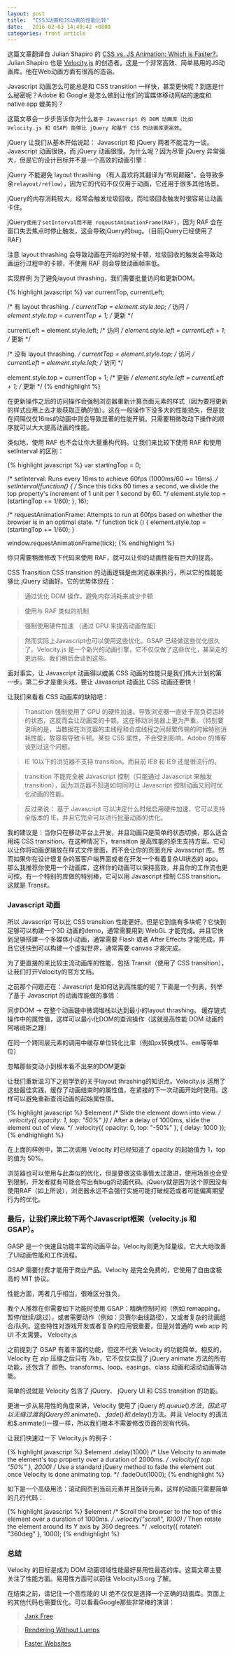```yaml
---
layout: post
title:  "CSS3动画和JS动画的性能比较"
date:   2016-02-03 14:49:42 +0800
categories: front article
---
```

这篇文章翻译自 Julian Shapiro 的 [CSS vs. JS Animation: Which is Faster?](http://davidwalsh.name/css-js-animation)。Julian Shapiro 也是 [Velocity.js](http://julian.com/research/velocity/) 的创造者。这是一个非常高效、简单易用的JS动画库。他在Web动画方面有很高的造诣。

Javascript 动画怎么可能总是和 CSS transition 一样快，甚至更快呢？到底是什么秘密呢？Adobe 和 Google 是怎么做到让他们的富媒体移动网站的速度和 native app 媲美的？

这篇文章会一步步告诉你为什么`基于 Javascript 的 DOM 动画库（比如 Velocity.js 和 GSAP）能够比 jQuery 和基于 CSS 的动画库更高效`。

jQuery
让我们从基本开始说起： Javascript 和 jQuery 两者不能混为一谈。Javascript 动画很快，而 jQuery 动画很慢。为什么呢？因为尽管 jQuery 异常强大，但是它的设计目标并不是一个高效的动画引擎：

jQuery 不能避免 layout thrashing （有人喜欢将其翻译为“布局颠簸”，会导致多余`relayout/reflow`），因为它的代码不仅仅用于动画，它还用于很多其他场景。

jQuery的内存消耗较大，经常会触发垃圾回收。而垃圾回收触发时很容易让动画卡住。

jQuery`使用了setInterval而不是 reqeustAnimationFrame(RAF)`，因为 RAF 会在窗口失去焦点时停止触发，这会导致jQuery的bug。（目前jQuery已经使用了RAF）

注意 layout thrashing 会导致动画在开始的时候卡顿，垃圾回收的触发会导致动画运行过程中的卡顿，不使用 RAF 则会导致动画帧率低。

实现样例
为了避免layout thrashing，我们需要批量访问和更新DOM。

{% highlight javascript %}
var currentTop,
    currentLeft;

/* 有 layout thrashing. */
currentTop = element.style.top; /* 访问 */
element.style.top = currentTop + 1; /* 更新 */

currentLeft = element.style.left; /* 访问 */
element.style.left = currentLeft + 1; /* 更新 */

/* 没有 layout thrashing. */
currentTop = element.style.top; /* 访问 */
currentLeft = element.style.left; /* 访问 */

element.style.top = currentTop + 1; /* 更新 */
element.style.left = currentLeft + 1; /* 更新 */
{% endhighlight %}

在更新操作之后的访问操作会强制浏览器重新计算页面元素的样式（因为要将更新的样式应用上去才能获取正确的值）。这在一般操作下没多大的性能损失，但是放在间隔仅仅16ms的动画中则会导致显著的性能开销。只需要稍微改动下操作的顺序就可以大大提高动画的性能。

类似地，使用 RAF 也不会让你大量重构代码。让我们来比较下使用 RAF 和使用 setInterval 的区别：

{% highlight javascript %}
var startingTop = 0;

/* setInterval: Runs every 16ms to achieve 60fps (1000ms/60 ~= 16ms). */
setInterval(function() {
    /* Since this ticks 60 times a second, we divide the top property's increment of 1 unit per 1 second by 60. */
    element.style.top = (startingTop += 1/60);
}, 16);

/* requestAnimationFrame: Attempts to run at 60fps based on whether the browser is in an optimal state. */
function tick () {
    element.style.top = (startingTop += 1/60);
}

window.requestAnimationFrame(tick);
{% endhighlight %}

你只需要稍微修改下代码来使用 RAF，就可以让你的动画性能有巨大的提高。

CSS Transition
CSS transition 的动画逻辑是由浏览器来执行，所以它的性能能够比 jQuery 动画好。它的优势体现在：

>通过优化 DOM 操作，避免内存消耗来减少卡顿

>使用与 RAF 类似的机制

>强制使用硬件加速 （通过 GPU 来提高动画性能）

>然而实际上Javascript也可以使用这些优化。GSAP 已经做这些优化很久了。Velocity.js 是一个新兴的动画引擎，它不仅仅做了这些优化，甚至走的更远些。我们稍后会谈到这些。


面对事实，让 Javascript 动画得以媲美 CSS 动画的性能只是我们伟大计划的第一步。第二步才是重头戏，要让 Javascript 动画比 CSS 动画还要快！

让我们来看看 CSS 动画库的缺陷吧：

>Transition 强制使用了 GPU 的硬件加速。导致浏览器一直处于高负荷运转的状态，这反而会让动画变的卡顿。这在移动浏览器上更为严重。（特别要说明的是，当数据在浏览器的主线程和合成线程之间频繁传输的时候特别消耗性能，故容易导致卡顿。某些 CSS 属性，不会受到影响。Adobe 的博客谈到过这个问题。

>IE 10以下的浏览器不支持 transition。而目前 IE8 和 IE9 还是很流行的。

>transition 不能完全被 Javascript 控制（只能通过 Javascript 来触发 transition），因为浏览器不知道如何同时让 Javascript 控制动画又同时优化动画的性能。

>反过来说： 基于 Javascript 可以决定什么时候启用硬件加速，它可以支持全版本的 IE，并且它完全可以进行批量动画的优化。

我的建议是：当你只在移动平台上开发，并且动画只是简单的状态切换，那么适合用纯 CSS transition。在这种情况下，transition 是高性能的原生支持方案。它可以让你将动画逻辑放在样式文件里面，而不会让你的页面充斥 Javascript 库。然而如果你在设计很复杂的富客户端界面或者在开发一个有着复杂UI状态的 app。那么我推荐你使用一个动画库，这样你的动画可以保持高效，并且你的工作流也更可控。有一个特别的库做的特别棒，它可以用 Javascript 控制 CSS transition。这就是 Transit。

### Javascript 动画

所以 Javascript 可以比 CSS transition 性能更好。但是它到底有多块呢？它快到足够可以构建一个3D 动画的demo，通常需要用到 WebGL 才能完成。并且它快到足够搭建一个多媒体小动画，通常需要 Flash 或者 After Effects 才能完成。并且它还快到可以构建一个虚拟世界，通常需要 canvas 才能完成。

为了更直接的来比较主流动画库的性能，包括 Transit（使用了 CSS transition），让我们打开Velocity的官方文档。

之前那个问题还在：Javascript 是如何达到高性能的呢？下面是一个列表，列举了基于 Javascript 的动画库能做的事情：

同步DOM -> 在整个动画链中微调堆栈以达到最小的layout thrashing。
缓存链式操作中的属性值，这样可以最小化DOM的查询操作（这就是高性能 DOM 动画的阿喀琉斯之踵）

在同一个跨同层元素的调用中缓存单位转化比率（例如px转换成%、em等等单位）

忽略那些变动小到根本看不出来的DOM更新

让我们重新温习下之前学到的关于layout thrashing的知识点。Velocity.js 运用了这些最佳实践，缓存了动画结束时的属性值，在紧接的下一次动画开始时使用。这样可以避免重新查询动画的起始属性值。

{% highlight javascript %}
$element
    /* Slide the element down into view. */
    .velocity({ opacity: 1, top: "50%" })
    /* After a delay of 1000ms, slide the element out of view. */
    .velocity({ opacity: 0, top: "-50%" }, { delay: 1000 });
{% endhighlight %}

在上面的样例中，第二次调用 Velocity 时已经知道了 opacity 的起始值为 1，top 的值为 50%。

浏览器也可以使用与此类似的优化，但是要做这些事情太过激进，使用场景也会受到限制，开发者就有可能会写出有bug的动画代码。jQuery就是因为这个原因没有使用RAF（如上所说），浏览器永远不会强行实施可能打破规范或者可能偏离期望行为的优化。

### 最后，让我们来比较下两个Javascript框架（velocity.js 和 GSAP）。

GASP 是一个快速且功能丰富的动画平台。Velocity则更为轻量级，它大大地改善了UI动画性能和工作流程。

GSAP 需要付费才能用于商业产品。Velocity 是完全免费的，它使用了自由度极高的 MIT 协议。

性能方面，两者几乎相当，很难区分胜负。

我个人推荐在你需要如下功能时使用 GSAP：精确控制时间（例如 remapping，暂停/继续/跳过），或者需要动作（例如：贝赛尔曲线路径），又或者复杂的动画组合/队列。这些特性对游戏开发或者复杂的应用很重要，但是对普通的 web app 的 UI 不太需要。
Velocity.js

之前提到了 GSAP 有着丰富的功能，但这不代表 Velocity 的功能简单。相反的，Velocity 在 zip 压缩之后只有 7kb，它不仅仅实现了 jQuery animate 方法的所有功能，还包含了 颜色、transforms、loop、easings、class 动画和滚动动画等功能。

简单的说就是 Velocity 包含了 jQuery、 jQuery UI 和 CSS transition 的功能。

更进一步从易用性的角度来讲，Velocity 使用了 jQuery 的$.queue() 方法，因此可以无缝过渡到 jQuery 的$.animate()、$.fade()和$.delay()方法。并且 Velocity 的语法和$.animate()一摸一样，所以我们根本不需要修改页面的现有代码。

让我们快速过一下 Velocity.js 的例子：

{% highlight javascript %}
$element
    .delay(1000)
    /* Use Velocity to animate the element's top property over a duration of 2000ms. */
    .velocity({ top: "50%" }, 2000)
    /* Use a standard jQuery method to fade the element out once Velocity is done animating top. */
    .fadeOut(1000);
{% endhighlight %}

如下是一个高级用法：滚动网页到当前元素并且旋转元素。这样的动画只需要简单的几行代码：

{% highlight javascript %}
$element
    /* Scroll the browser to the top of this element over a duration of 1000ms. */
    .velocity("scroll", 1000)
    /* Then rotate the element around its Y axis by 360 degrees. */
    .velocity({ rotateY: "360deg" }, 1000);
{% endhighlight %}

### 总结

Velocity 的目标是成为 DOM 动画领域性能最好易用性最高的库。这篇文章主要关注了性能方面。易用性方面可以前往 VelocityJS.org 了解。

在结束之前，请记住一个高性能的 UI 绝不仅仅是选择一个正确的动画库。页面上的其他代码也需要优化。可以看看Google那些非常棒的演讲：

>[Jank Free](http://www.youtube.com/watch?v=n8ep4leoN9A)

>[Rendering Without Lumps](http://www.youtube.com/watch?v=cmZqLzPy0XE)

>[Faster Websites](http://www.devoxx.com/display/DV12/Faster+Websites++Crash+Course+on+Frontend+Performance)
